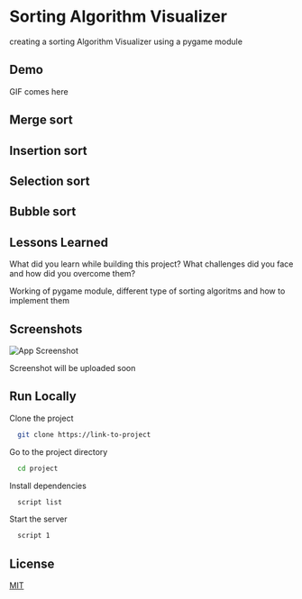 
# Sorting Algorithm Visualizer

creating a sorting Algorithm Visualizer using a pygame module



## Demo

GIF comes here

## Merge sort


## Insertion sort

## Selection sort


## Bubble sort
## Lessons Learned

What did you learn while building this project? What challenges did you face and how did you overcome them?

Working of pygame module, different type of sorting algoritms
and how to implement them

## Screenshots

![App Screenshot](https://via.placeholder.com/468x300?text=App+Screenshot+Here)

Screenshot will be uploaded soon
## Run Locally

Clone the project

```bash
  git clone https://link-to-project
```

Go to the project directory

```bash
  cd project
```

Install dependencies

```bash
  script list
```

Start the server

```bash
  script 1
```


## License

[MIT](https://choosealicense.com/licenses/mit/)


